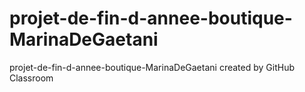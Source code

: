 # projet-de-fin-d-annee-boutique-MarinaDeGaetani
projet-de-fin-d-annee-boutique-MarinaDeGaetani created by GitHub Classroom
